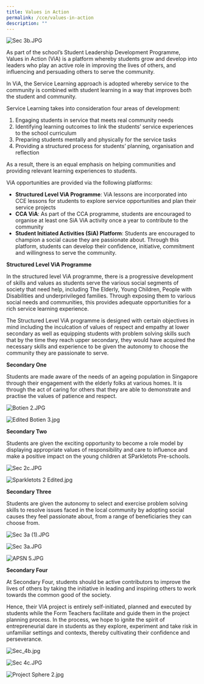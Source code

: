 ```yaml
---
title: Values in Action
permalink: /cce/values-in-action
description: ""
---
```

![Sec 3b.JPG](https://www-bpghs-moe-edu-sg-admin.cwp.sg/qql/slot/u148/BPGHS%202019/Holistic%20Education/Character%20&%20Citizenship%20Education/Values%20in%20Action/Sec%203b.JPG)

  

As part of the school’s Student Leadership Development Programme, Values in Action (ViA) is a platform whereby students grow and develop into leaders who play an active role in improving the lives of others, and influencing and persuading others to serve the community.

  

In ViA, the Service Learning approach is adopted whereby service to the community is combined with student learning in a way that improves both the student and community.

  

Service Learning takes into consideration four areas of development:

1.  Engaging students in service that meets real community needs
2.  Identifying learning outcomes to link the students’ service experiences to the school curriculum
3.  Preparing students mentally and physically for the service tasks
4.  Providing a structured process for students’ planning, organisation and reflection

  

As a result, there is an equal emphasis on helping communities and providing relevant learning experiences to students.

  

ViA opportunities are provided via the following platforms:

*   **Structured Level ViA Programme**: ViA lessons are incorporated into CCE lessons for students to explore service opportunities and plan their service projects
*   **CCA ViA**: As part of the CCA programme, students are encouraged to organise at least one SiA ViA activity once a year to contribute to the community
*   **Student Initiated Activities (SiA) Platform**: Students are encouraged to champion a social cause they are passionate about. Through this platform, students can develop their confidence, initiative, commitment and willingness to serve the community.

  

  

**Structured Level ViA Programme**

  

In the structured level ViA programme, there is a progressive development of skills and values as students serve the various social segments of society that need help, including The Elderly, Young Children, People with Disabilities and underprivileged families. Through exposing them to various social needs and communities, this provides adequate opportunities for a rich service learning experience.

  

The Structured Level ViA programme is designed with certain objectives in mind including the inculcation of values of respect and empathy at lower secondary as well as equipping students with problem solving skills such that by the time they reach upper secondary, they would have acquired the necessary skills and experience to be given the autonomy to choose the community they are passionate to serve.

  

  

**Secondary One**

Students are made aware of the needs of an ageing population in Singapore through their engagement with the elderly folks at various homes. It is through the act of caring for others that they are able to demonstrate and practise the values of patience and respect.

  

![Botien 2.JPG](https://www-bpghs-moe-edu-sg-admin.cwp.sg/qql/slot/u148/BPGHS%202019/Holistic%20Education/Character%20&%20Citizenship%20Education/Values%20in%20Action/Botien%202.JPG)

  
![Edited Botien 3.jpg](https://www-bpghs-moe-edu-sg-admin.cwp.sg/qql/slot/u148/BPGHS%202019/Holistic%20Education/Character%20&%20Citizenship%20Education/Values%20in%20Action/Edited%20Botien%203.jpg)  

  

**Secondary Two**

Students are given the exciting opportunity to become a role model by displaying appropriate values of responsibility and care to influence and make a positive impact on the young children at SParkletots Pre-schools.

  
![Sec 2c.JPG](https://www-bpghs-moe-edu-sg-admin.cwp.sg/qql/slot/u148/BPGHS%202019/Holistic%20Education/Character%20&%20Citizenship%20Education/Values%20in%20Action/Sec%202c.JPG)  

![Sparkletots 2 Edited.jpg](https://www-bpghs-moe-edu-sg-admin.cwp.sg/qql/slot/u148/BPGHS%202019/Holistic%20Education/Character%20&%20Citizenship%20Education/Values%20in%20Action/Sparkletots%202%20Edited.jpg)  

  

**Secondary Three**

Students are given the autonomy to select and exercise problem solving skills to resolve issues faced in the local community by adopting social causes they feel passionate about, from a range of beneficiaries they can choose from.

  

![Sec 3a (1).JPG](https://www-bpghs-moe-edu-sg-admin.cwp.sg/qql/slot/u148/BPGHS%202019/Holistic%20Education/Character%20&%20Citizenship%20Education/Values%20in%20Action/Sec%203a.JPG)

  
![Sec 3a.JPG](https://www-bpghs-moe-edu-sg-admin.cwp.sg/qql/slot/u148/BPGHS%202019/Holistic%20Education/Character%20&%20Citizenship%20Education/Values%20in%20Action/Sec%203a(1).JPG)

  
![APSN 5.JPG](https://www-bpghs-moe-edu-sg-admin.cwp.sg/qql/slot/u148/BPGHS%202019/Holistic%20Education/Character%20&%20Citizenship%20Education/Values%20in%20Action/APSN%205.JPG)  

  

**Secondary Four**

At Secondary Four, students should be active contributors to improve the lives of others by taking the initiative in leading and inspiring others to work towards the common good of the society.

  

Hence, their VIA project is entirely self-initiated, planned and executed by students while the Form Teachers facilitate and guide them in the project planning process. In the process, we hope to ignite the spirit of entrepreneurial dare in students as they explore, experiment and take risk in unfamiliar settings and contexts, thereby cultivating their confidence and perseverance.

  

![Sec_4b.jpg](https://www-bpghs-moe-edu-sg-admin.cwp.sg/qql/slot/u148/BPGHS%202019/Holistic%20Education/Character%20&%20Citizenship%20Education/Values%20in%20Action/Sec_4b.jpg)

  

![Sec 4c.JPG](https://www-bpghs-moe-edu-sg-admin.cwp.sg/qql/slot/u148/BPGHS%202019/Holistic%20Education/Character%20&%20Citizenship%20Education/Values%20in%20Action/Sec%204c.JPG)  

![Project Sphere 2.jpg](https://www-bpghs-moe-edu-sg-admin.cwp.sg/qql/slot/u148/BPGHS%202019/Holistic%20Education/Character%20&%20Citizenship%20Education/Values%20in%20Action/Project%20Sphere%202.jpg)